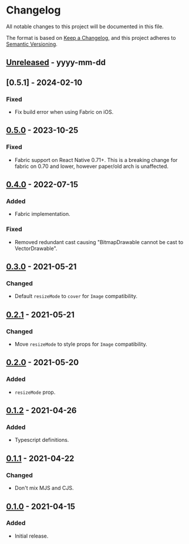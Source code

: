 # Changelog

All notable changes to this project will be documented in this file.

The format is based on [Keep a Changelog](https://keepachangelog.com/en/1.0.0/),
and this project adheres to [Semantic Versioning](https://semver.org/spec/v2.0.0.html).

## [Unreleased] - yyyy-mm-dd

## [0.5.1] - 2024-02-10

### Fixed

- Fix build error when using Fabric on iOS.

## [0.5.0] - 2023-10-25

### Fixed

- Fabric support on React Native 0.71+. This is a breaking change for fabric on 0.70 and lower, however paper/old arch is unaffected.

## [0.4.0] - 2022-07-15

### Added

- Fabric implementation.

### Fixed

- Removed redundant cast causing "BitmapDrawable cannot be cast to VectorDrawable".

## [0.3.0] - 2021-05-21

### Changed

- Default `resizeMode` to `cover` for `Image` compatibility.

## [0.2.1] - 2021-05-21

### Changed

- Move `resizeMode` to style props for `Image` compatibility.

## [0.2.0] - 2021-05-20

### Added

- `resizeMode` prop.

## [0.1.2] - 2021-04-26

### Added

- Typescript definitions.

## [0.1.1] - 2021-04-22

### Changed

- Don't mix MJS and CJS.

## [0.1.0] - 2021-04-15

### Added

- Initial release.

<!-- Markdown link dfn's -->

[unreleased]: https://github.com/klarna-incubator/react-native-vector-drawable/compare/v0.5.0...HEAD
[0.5.0]: https://github.com/klarna-incubator/react-native-vector-drawable/compare/v0.4.0...v0.5.0
[0.4.0]: https://github.com/klarna-incubator/react-native-vector-drawable/compare/v0.3.0...v0.4.0
[0.3.0]: https://github.com/klarna-incubator/react-native-vector-drawable/compare/v0.2.1...v0.3.0
[0.2.1]: https://github.com/klarna-incubator/react-native-vector-drawable/compare/v0.2.0...v0.2.1
[0.2.0]: https://github.com/klarna-incubator/react-native-vector-drawable/compare/v0.1.2...v0.2.0
[0.1.2]: https://github.com/klarna-incubator/react-native-vector-drawable/compare/v0.1.1...v0.1.2
[0.1.1]: https://github.com/klarna-incubator/react-native-vector-drawable/compare/v0.1.0...v0.1.1
[0.1.0]: https://github.com/klarna-incubator/react-native-vector-drawable/releases/tag/v0.1.0
